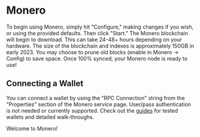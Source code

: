 # Monero
To begin using Monero, simply hit "Configure," making changes if you wish, or using the provided defaults.  Then click "Start."  The Monero blockchain will begin to download.  This can take 24-48+ hours depending on your hardware.  The size of the blockchain and indexes is approximately 150GB in early 2023.  You may choose to prune old blocks (enable in Monero -> Config) to save space.  Once 100% synced, your Monero node is ready to use!

## Connecting a Wallet
You can connect a wallet by using the "RPC Connection" string from the "Properties" section of the Monero service page.  User/pass authentication is not needed or currently supported.  Check out the [guides](https://github.com/kn0wmad/monerod-wrapper/tree/master/docs/guides) for tested wallets and detailed walk-throughs.

Welcome to Monero!